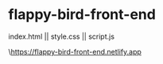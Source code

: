 # flappy-bird-front-end

index.html || style.css || script.js 

\https://flappy-bird-front-end.netlify.app

